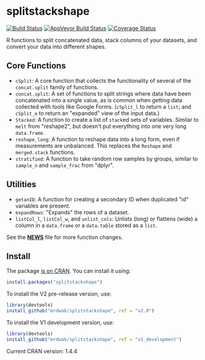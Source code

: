 # splitstackshape

[![Build Status](https://travis-ci.org/mrdwab/splitstackshape.svg?branch=v2.0)](https://travis-ci.org/mrdwab/splitstackshape)
[![AppVeyor Build Status](https://ci.appveyor.com/api/projects/status/github/mrdwab/splitstackshape?branch=v2.0&svg=true)](https://ci.appveyor.com/project/mrdwab/splitstackshape)
[![Coverage Status](https://img.shields.io/codecov/c/github/mrdwab/splitstackshape/v2.0.svg)](https://codecov.io/gh/mrdwab/splitstackshape/branch/v2.0)

R functions to split concatenated data, stack columns of your datasets, and convert your data into different shapes.

## Core Functions

* `cSplit`: A core function that collects the functionality of several of the  `concat.split` family of functions.
* `concat.split`: A set of functions to split strings where data have been concatenated into a single value, as is common when getting data collected with tools like Google Forms. (`cSplit_l` to return a `list`; and `cSplit_e` to return an "expanded" view of the input data.)
* `Stacked`: A function to create a list of `stack`ed sets of variables. Similar to `melt` from "reshape2", but doesn't put everything into one very long `data.frame`.
* `reshape_long`: A function to reshape data into a long form, even if measurements are unbalanced. This replaces the `Reshape` and `merged.stack` functions.
* `stratified`: A function to take random row samples by groups, similar to `sample_n` and `sample_frac` from "dplyr".

## Utilities

* `getanID`: A function for creating a secondary ID when duplicated "id" variables are present.
* `expandRows`: "Expands" the rows of a dataset.
* `listCol_l`, `listCol_w`, and `unlist_cols`: Unlists (long) or flattens (wide) a column in a `data.frame` or a `data.table` stored as a `list`. 

See the [**NEWS**](NEWS.md) file for more function changes.

## Install

The package [is on CRAN](https://CRAN.R-project.org/package=splitstackshape). You can install it using:

```r
install.packages("splitstackshape")
```

To install the V2 pre-release version, use:

```r
library(devtools)
install_github("mrdwab/splitstackshape", ref = "v2.0")
```

To install the V1 development version, use:

```r
library(devtools)
install_github("mrdwab/splitstackshape", ref = "v1_development")
```

Current CRAN version: 1.4.4
